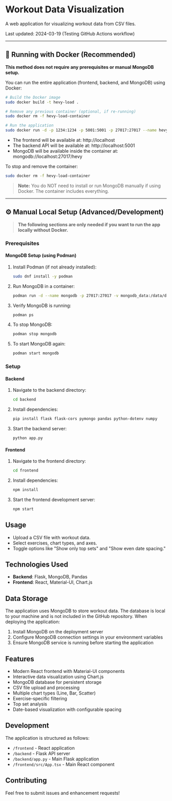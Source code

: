 # Workout Data Visualization

A web application for visualizing workout data from CSV files.

Last updated: 2024-03-19 (Testing GitHub Actions workflow)

---

## 🚀 Running with Docker (Recommended)

**This method does not require any prerequisites or manual MongoDB setup.**

You can run the entire application (frontend, backend, and MongoDB) using Docker:

```bash
# Build the Docker image
sudo docker build -t hevy-load .

# Remove any previous container (optional, if re-running)
sudo docker rm -f hevy-load-container

# Run the application
sudo docker run -d -p 1234:1234 -p 5001:5001 -p 27017:27017 --name hevy-load-container hevy-load
```

- The frontend will be available at: http://localhost
- The backend API will be available at: http://localhost:5001
- MongoDB will be available inside the container at: mongodb://localhost:27017/hevy

To stop and remove the container:
```bash
sudo docker rm -f hevy-load-container
```

> **Note:** You do NOT need to install or run MongoDB manually if using Docker. The container includes everything.

---

## ⚙️ Manual Local Setup (Advanced/Development)

> **The following sections are only needed if you want to run the app locally without Docker.**

### Prerequisites

#### MongoDB Setup (using Podman)

1. Install Podman (if not already installed):
   ```bash
   sudo dnf install -y podman
   ```

2. Run MongoDB in a container:
   ```bash
   podman run -d --name mongodb -p 27017:27017 -v mongodb_data:/data/db mongo:latest
   ```

3. Verify MongoDB is running:
   ```bash
   podman ps
   ```

4. To stop MongoDB:
   ```bash
   podman stop mongodb
   ```

5. To start MongoDB again:
   ```bash
   podman start mongodb
   ```

### Setup

#### Backend

1. Navigate to the backend directory:
   ```bash
   cd backend
   ```

2. Install dependencies:
   ```bash
   pip install flask flask-cors pymongo pandas python-dotenv numpy
   ```

3. Start the backend server:
   ```bash
   python app.py
   ```

#### Frontend

1. Navigate to the frontend directory:
   ```bash
   cd frontend
   ```

2. Install dependencies:
   ```bash
   npm install
   ```

3. Start the frontend development server:
   ```bash
   npm start
   ```

## Usage

- Upload a CSV file with workout data.
- Select exercises, chart types, and axes.
- Toggle options like "Show only top sets" and "Show even date spacing."

## Technologies Used

- **Backend**: Flask, MongoDB, Pandas
- **Frontend**: React, Material-UI, Chart.js

## Data Storage

The application uses MongoDB to store workout data. The database is local to your machine and is not included in the GitHub repository. When deploying the application:

1. Install MongoDB on the deployment server
2. Configure MongoDB connection settings in your environment variables
3. Ensure MongoDB service is running before starting the application

## Features

- Modern React frontend with Material-UI components
- Interactive data visualization using Chart.js
- MongoDB database for persistent storage
- CSV file upload and processing
- Multiple chart types (Line, Bar, Scatter)
- Exercise-specific filtering
- Top set analysis
- Date-based visualization with configurable spacing

## Development

The application is structured as follows:
- `/frontend` - React application
- `/backend` - Flask API server
- `/backend/app.py` - Main Flask application
- `/frontend/src/App.tsx` - Main React component

## Contributing

Feel free to submit issues and enhancement requests!
